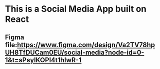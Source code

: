# This is a Social Media App built on React 
## Figma file:https://www.figma.com/design/Va2TV78hpUH8TfDUCam0EU/social-media?node-id=0-1&t=sPsyIKOPI4t1hIwR-1

